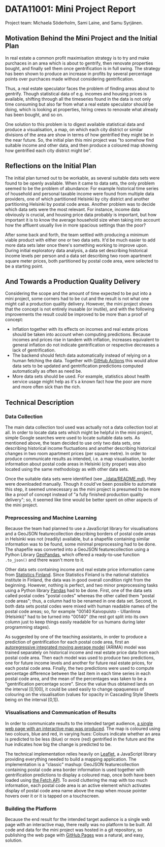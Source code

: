 # DATA11001: Mini Project Report

Project team: Michaela Söderholm, Sami Laine, and Samu Syrjänen.

## Motivation Behind the Mini Project and the Initial Plan

In real estate a common profit maximisation strategy is to try and make purchaces
in an area which is about to gentrify, then renovate properties bought, and finally
sell them once gentrification is in full swing. The strategy has been shown to produce
an increase in profits by several percentage points over purchaces made without considering
gentrification.

Thus, a real estate speculator faces the problem of finding areas
about to gentrify. Though statistical data of e.g. incomes and housing prices is
available, shifting through all the timeseries found in the data is not only
time consuming but also far from what a real estate speculator should be doing,
which is looking at properties, hiring crews to renovate what already has been
bought, and so on.

One solution to this problem is to digest available statistical data and produce
a visualisation, a map, on which each city district or similar divisions of the
area are show in terms of how gentrified they might be in the near future. So,
the initial plan this mini project was "to somehow find suitable income and other
data, and then produce a coloured map showing how gentrified each city district
might be".

## Reflections on the Initial Plan

The initial plan turned out to be workable, as several suitable data sets were
found to be openly available. When it came to data sets, the only problem seemed
to be the problem of abundance: For example historical time series of household
and personal taxable income were found from multiple data providers, one of which
partitioned Helsinki by city district and another partitioning Helsinki by postal code
areas. Another problem was to decide which data sets were the most relevant.
For instance, income data obviously is crucial, and housing price data probably
is important, but how important it is to know the average household size
when taking into account how the affluent usually live in more spacious settings
than the poor?

After some back and forth, the team settled with producing a minimum viable
product with either one or two data sets. It'd be much easier to add more
data sets later once there's something working to improve upon. During
initial exploratory data analysis, a data set describing historical income
levels per person and a data set describing two room apartment square meter
prices, both partitioned by postal code area, were selected to be a starting
point.

## And Towards a Production Quality Delivery

Considering the scope and the amount of time expected to be put into a mini
project, some corners had to be cut and the result is not what one might call
a production quality delivery. However, the mini project shows that the concept
is not entirely inusable (or inutile), and with the following improvements
the result could be improved to be more than a proof of concept:

* Inflation together with its effects on incomes and real estate prices should
be taken into account when computing predictions. Because incomes and prices rise in tandem
with inflation, increases equivalent to general inflation do not indicate
gentrification or respective decreases a lack of gentrification.
* The backend should fetch data automatically instead of relying on a human fetching the data.
Together with [GitHub Actions](https://github.com/features/actions) this would allow
data sets to be updated and gentrification predictions computed automatically as often
as need be.
* More data sets should be used. For example, statistics about health service usage might help
as it's a known fact how the poor are more and more often sick than the rich.

## Technical Description

### Data Collection

The main data collection tool used was actually not a data collection tool at all.
In order to locate data sets which might be helpful in the mini project, simple
Google searches were used to locate suitable data sets. As mentioned above, the team
decided to use only two data sets, one describing historical income fluctuations and another
describing historical changes in two room apartment prices (per square metre).
In order to produce communicate results as intended, i.e. a map visualisation,
border information about postal code areas in Helsinki (city proper) was also located
using the same methodology as with other data sets.

Once the suitable data sets were identified (see [../data/README.md](../data/README.md)),
they were downloaded manually. Though it could've been possible to automate this step,
it seemed unnecessary as the mini project is presumed to be more like a proof of concept instead of
"a fully finished production quality delivery"; so, it seemed like time would be better
spent on other aspects of the mini project.

### Preprocessing and Machine Learning

Because the team had planned to use a JavaScript library for visualisations and
a GeoJSON featurecollection describing borders of postal code areas in Helsinki
was not (readily) available, but a shapefile containing similar information was to be found,
some minimal preprocessing had to be done.
The shapefile was converted into a GeoJSON featurecollection using a Python Library
[GeoPandas](https://geopandas.org/), which offered a ready-to-use function `.to_json()`
and there wasn't more to it.

Other data sets containing income and real estate price information came from
[Statistics Finland](https://stat.fi/index_en.html). Since Statistics Finland is the national
statistics institute in Finland, the data was in good overall condition right from the beginning.
However, nothing is perfect, and two minor preprocessing tasks using a Python library
[Pandas](https://pandas.pydata.org/) had to be done.
First, one of the data sets called postal codes "postal codes" whereas the other called them
"postal code areas"; thus, a column had to be renamed in one data set.
Second, in both data sets postal codes were mixed with human readable names of the postal code
areas; so, for example "00140  Kaivopuisto - Ullanlinna (Helsinki)" had to be turned into
"00140" (the rest got split into its own column just to keep things easily readable for us humans
during later programming stages).

As suggested by one of the teaching assistants, in order to produce a prediction of 
gentrification for each postal code area, first an
[autoregressive integrated moving average model](https://en.wikipedia.org/wiki/Autoregressive_integrated_moving_average)
(ARIMA) model was trained separately on historical income and real estate price data
from each postal code area. Then each model was used to produce two predictions,
one for future income levels and another for future real estate prices, for each
postal code area. Finally, the two predictions were used to compute percentage
difference between the last item in each time series in each postal code area,
and the mean of the percentages was taken to be a "gentrification percentage score".
Since the value thus obtained lands on the interval [0,100], it could
be used easily to change opaqueness of colouring on the visualisation (values
for opacity in Cascading Style Sheets being on the interval [0,1]).

### Visualisations and Communication of Results

In order to communicate results to the intended target audience,
[a single web page with an interactive map was produced](https://samusyrjanen.github.io/gentrification-project/).
The map is coloured using two colours, blue and
red, in varying hues: Colours indicate whether an area is predicted to be less (blue)
or more (red) gentrified in the future and the hue indicates how big the change
is predicted to be.

The technical implementation relies heavily on [Leaflet](https://leafletjs.com/),
a JavaScript library providing everything needed to build a mapping application.
The implementation is a "classic" mashup: GeoJSON featurecollection containing
postal code area border information is used together with gentrification predictions
to display a coloured map, once both have been loaded using
[the Fetch API](https://developer.mozilla.org/en-US/docs/Web/API/Fetch_API).
To avoid cluttering the map with too much information, each postal code area
is an active element which activates display of postal code area name above
the map when mouse pointer hovers over it or it is tapped on a touchscreen.

### Building the Platform

Because the end result for the intended target audience is a single web page with
an interactive map, there really was no platform to be built. All code and data
for the mini project was hosted in a git repository, so publishing the web page
with [GitHub Pages](https://pages.github.com/) was a natural, and easy, solution.
